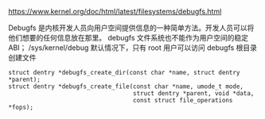 
https://www.kernel.org/doc/html/latest/filesystems/debugfs.html

Debugfs 是内核开发人员向用户空间提供信息的一种简单方法。开发人员可以将他们想要的任何信息放在那里。 debugfs 文件系统也不能作为用户空间的稳定 ABI；
/sys/kernel/debug
默认情况下，只有 root 用户可以访问 debugfs 根目录
创建文件
```
struct dentry *debugfs_create_dir(const char *name, struct dentry *parent);
struct dentry *debugfs_create_file(const char *name, umode_t mode,
                                   struct dentry *parent, void *data,
                                   const struct file_operations *fops);
```
